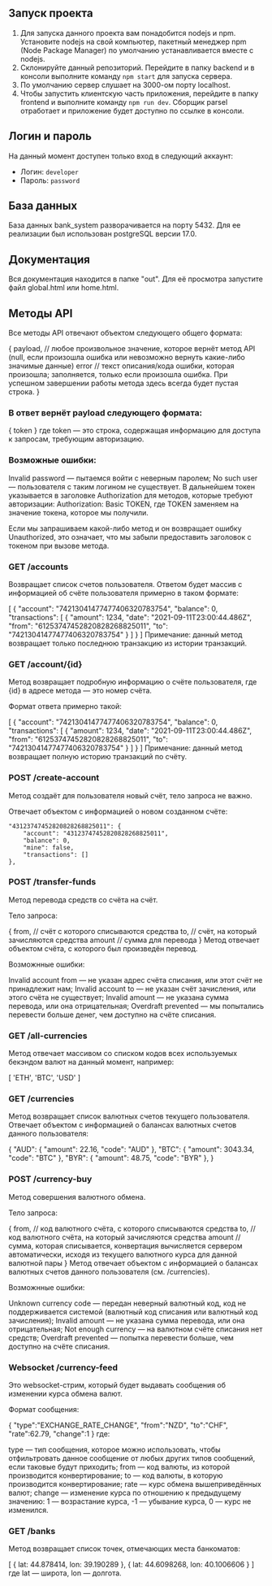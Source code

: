 ## Запуск проекта

1. Для запуска данного проекта вам понадобится nodejs и npm. Установите nodejs на свой компьютер, пакетный менеджер npm (Node Package Manager) по умолчанию устанавливается вместе c nodejs.
2. Склонируйте данный репозиторий. Перейдите в папку backend и в консоли выполните команду `npm start` для запуска сервера.
3. По умолчанию сервер слушает на 3000-ом порту localhost.
4. Чтобы запустить клиентскую часть приложения, перейдите в папку frontend и выполните команду `npm run dev`. Сборщик parsel отработает и приложение будет доступно по ссылке в консоли.

## Логин и пароль

На данный момент доступен только вход в следующий аккаунт:

- Логин: `developer`
- Пароль: `password`

## База данных

База данных bank_system разворачивается на порту 5432. Для ее реализации был использован postgreSQL версии 17.0.

## Документация

Вся документация находится в папке "out". Для её просмотра запустите файл global.html или home.html.

## Методы API

Все методы API отвечают объектом следующего общего формата:

{
payload, // любое произвольное значение, которое вернёт метод API (null, если произошла ошибка или невозможно вернуть какие-либо значимые данные)
error // текст описания/кода ошибки, которая произошла; заполняется, только если произошла ошибка. При успешном завершении работы метода здесь всегда будет пустая строка.
}

### В ответ вернёт payload следующего формата:

{ token }
где token — это строка, содержащая информацию для доступа к запросам, требующим авторизацию.

### Возможные ошибки:

Invalid password — пытаемся войти с неверным паролем;
No such user — пользователя с таким логином не существует.
В дальнейшем токен указывается в заголовке Authorization для методов, которые требуют авторизации: Authorization: Basic TOKEN, где TOKEN заменяем на значение токена, которое мы получили.

Если мы запрашиваем какой-либо метод и он возвращает ошибку Unauthorized, это означает, что мы забыли предоставить заголовок с токеном при вызове метода.

### GET /accounts

Возвращает список счетов пользователя.
Ответом будет массив с информацией об счёте пользователя примерно в таком формате:

[
{
"account": "74213041477477406320783754",
"balance": 0,
"transactions": [
{
"amount": 1234,
"date": "2021-09-11T23:00:44.486Z",
"from": "61253747452820828268825011",
"to": "74213041477477406320783754"
}
]
}
]
Примечание: данный метод возвращает только последнюю транзакцию из истории транзакций.

### GET /account/{id}

Метод возвращает подробную информацию о счёте пользователя, где {id} в адресе метода — это номер счёта.

Формат ответа примерно такой:

[
{
"account": "74213041477477406320783754",
"balance": 0,
"transactions": [
{
"amount": 1234,
"date": "2021-09-11T23:00:44.486Z",
"from": "61253747452820828268825011",
"to": "74213041477477406320783754"
}
]
}
]
Примечание: данный метод возвращает полную историю транзакций по счёту.

### POST /create-account

Метод создаёт для пользователя новый счёт, тело запроса не важно.

Отвечает объектом с информацией о новом созданном счёте:

    "43123747452820828268825011": {
    	"account": "43123747452820828268825011",
    	"balance": 0,
    	"mine": false,
    	"transactions": []
    },

### POST /transfer-funds

Метод перевода средств со счёта на счёт.

Тело запроса:

{
from, // счёт с которого списываются средства
to, // счёт, на который зачисляются средства
amount // сумма для перевода
}
Метод отвечает объектом счёта, с которого был произведён перевод.

Возможнные ошибки:

Invalid account from — не указан адрес счёта списания, или этот счёт не принадлежит нам;
Invalid account to — не указан счёт зачисления, или этого счёта не существует;
Invalid amount — не указана сумма перевода, или она отрицательная;
Overdraft prevented — мы попытались перевести больше денег, чем доступно на счёте списания.

### GET /all-currencies

Метод отвечает массивом со списком кодов всех используемых бекэндом валют на данный момент, например:

[ 'ETH', 'BTC', 'USD' ]

### GET /currencies

Метод возвращает список валютных счетов текущего пользователя.
Отвечает объектом с информацией о балансах валютных счетов данного пользователя:

{
"AUD": {
"amount": 22.16,
"code": "AUD"
},
"BTC": {
"amount": 3043.34,
"code": "BTC"
},
"BYR": {
"amount": 48.75,
"code": "BYR"
},
}

### POST /currency-buy

Метод совершения валютного обмена.

Тело запроса:

{
from, // код валютного счёта, с которого списываются средства
to, // код валютного счёта, на который зачисляются средства
amount // сумма, которая списывается, конвертация вычисляется сервером автоматически, исходя из текущего валютного курса для данной валютной пары
}
Метод отвечает объектом с информацией о балансах валютных счетов данного пользователя (см. /currencies).

Возможнные ошибки:

Unknown currency code — передан неверный валютный код, код не поддерживается системой (валютный код списания или валютный код зачисления);
Invalid amount — не указана сумма перевода, или она отрицательная;
Not enough currency — на валютном счёте списания нет средств; Overdraft prevented — попытка перевести больше, чем доступно на счёте списания.

### Websocket /currency-feed

Это websocket-стрим, который будет выдавать сообщения об изменении курса обмена валют.

Формат сообщения:

{
"type":"EXCHANGE_RATE_CHANGE",
"from":"NZD",
"to":"CHF",
"rate":62.79,
"change":1
}
где:

type — тип сообщения, которое можно использовать, чтобы отфильтровать данное сообщение от любых других типов сообщений, если таковые будут приходить;
from — код валюты, из которой производится конвертирование;
to — код валюты, в которую производится конвертирование;
rate — курс обмена вышеприведённых валют;
change — изменение курса по отношению к предыдущему значению: 1 — возрастание курса, -1 — убывание курса, 0 — курс не изменился.

### GET /banks

Метод возвращает список точек, отмечающих места банкоматов:

[
{ lat: 44.878414, lon: 39.190289 },
{ lat: 44.6098268, lon: 40.1006606 }
]
где lat — широта, lon — долгота.
